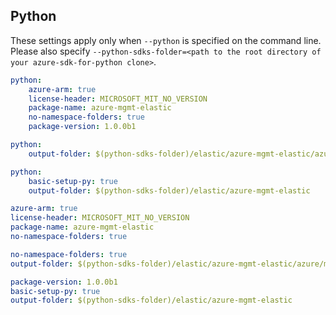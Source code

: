 ## Python

These settings apply only when `--python` is specified on the command line.
Please also specify `--python-sdks-folder=<path to the root directory of your azure-sdk-for-python clone>`.

``` yaml $(python) && !$(track2)
python: 
    azure-arm: true
    license-header: MICROSOFT_MIT_NO_VERSION
    package-name: azure-mgmt-elastic
    no-namespace-folders: true
    package-version: 1.0.0b1
```

``` yaml $(python-mode) == 'update' && !$(track2)
python:
    output-folder: $(python-sdks-folder)/elastic/azure-mgmt-elastic/azure/mgmt/elastic
```
``` yaml $(python-mode) == 'create' && !$(track2)
python:
    basic-setup-py: true
    output-folder: $(python-sdks-folder)/elastic/azure-mgmt-elastic
```

``` yaml $(python) && $(track2)
azure-arm: true
license-header: MICROSOFT_MIT_NO_VERSION
package-name: azure-mgmt-elastic
no-namespace-folders: true
```

``` yaml $(python-mode) == 'update'
no-namespace-folders: true
output-folder: $(python-sdks-folder)/elastic/azure-mgmt-elastic/azure/mgmt/elastic
```

``` yaml $(python-mode) == 'create' && $(track2)
package-version: 1.0.0b1
basic-setup-py: true
output-folder: $(python-sdks-folder)/elastic/azure-mgmt-elastic
```

